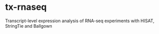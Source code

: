 # tx-rnaseq
Transcript-level expression analysis of RNA-seq experiments with HISAT, StringTie and Ballgown
